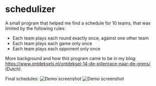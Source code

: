 # schedulizer
A small program that helped me find a schedule for 10 teams, that was limited by the following rules:
- Each team plays each round exactly once, against one other team
- Each team plays each game only once
- Each team plays each opponent only once

More background and how this program came to be in my blog: https://www.ontdeksels.nl/ontdeksel-14-de-pijlenrace-naar-de-grens/ (Dutch).

Final schedules:
![Demo screenshot](https://github.com/gkruiger/arrowrace/blob/master/final-schedule-1.png "Demo screenshot")
![Demo screenshot](https://github.com/gkruiger/arrowrace/blob/master/final-schedule-1.png "Demo screenshot")
